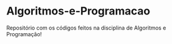 # Algoritmos-e-Programacao
Repositório com os códigos feitos na disciplina de Algoritmos e Programação!
